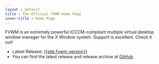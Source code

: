 ```yaml
---
layout : default
title : The Official FVWM Home Page
inner-title : Home Page
---
```


FVWM is an extremely powerful ICCCM-compliant multiple virtual desktop window manager for the X  Window system. Support is excellent. Check it out!

+ Latest Release: [{{site.fvwm-version}}](https://github.com/fvwmorg/fvwm/releases/download/version-{{site.fvwm-version}}/fvwm-{{site.fvwm-version}}.tar.gz)
+ You can find the latest release and release archive at [GitHub](https://github.com/fvwmorg/fvwm/releases)
